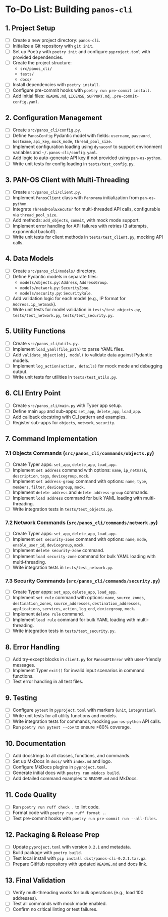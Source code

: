 # To-Do List: Building `panos-cli`

## 1. Project Setup

- [ ] Create a new project directory: `panos-cli`.
- [ ] Initialize a Git repository with `git init`.
- [ ] Set up Poetry with `poetry init` and configure `pyproject.toml` with provided dependencies.
- [ ] Create the project structure:
  - `src/panos_cli/`
  - `tests/`
  - `docs/`
- [ ] Install dependencies with `poetry install`.
- [ ] Configure pre-commit hooks with `poetry run pre-commit install`.
- [ ] Add initial files: `README.md`, `LICENSE`, `SUPPORT.md`, `.pre-commit-config.yaml`.

## 2. Configuration Management

- [ ] Create `src/panos_cli/config.py`.
- [ ] Define `PanosConfig` Pydantic model with fields: `username`, `password`, `hostname`, `api_key`, `mock_mode`, `thread_pool_size`.
- [ ] Implement configuration loading using `dynaconf` to support environment variables and `~/.panos-cli/config.yaml`.
- [ ] Add logic to auto-generate API key if not provided using `pan-os-python`.
- [ ] Write unit tests for config loading in `tests/test_config.py`.

## 3. PAN-OS Client with Multi-Threading

- [ ] Create `src/panos_cli/client.py`.
- [ ] Implement `PanosClient` class with `Panorama` initialization from `pan-os-python`.
- [ ] Integrate `ThreadPoolExecutor` for multi-threaded API calls, configurable via `thread_pool_size`.
- [ ] Add methods: `add_objects`, `commit`, with mock mode support.
- [ ] Implement error handling for API failures with retries (3 attempts, exponential backoff).
- [ ] Write unit tests for client methods in `tests/test_client.py`, mocking API calls.

## 4. Data Models

- [ ] Create `src/panos_cli/models/` directory.
- [ ] Define Pydantic models in separate files:
  - `models/objects.py`: `Address`, `AddressGroup`.
  - `models/network.py`: `SecurityZone`.
  - `models/security.py`: `SecurityRule`.
- [ ] Add validation logic for each model (e.g., IP format for `Address.ip_netmask`).
- [ ] Write unit tests for model validation in `tests/test_objects.py`, `tests/test_network.py`, `tests/test_security.py`.

## 5. Utility Functions

- [ ] Create `src/panos_cli/utils.py`.
- [ ] Implement `load_yaml(file_path)` to parse YAML files.
- [ ] Add `validate_object(obj, model)` to validate data against Pydantic models.
- [ ] Implement `log_action(action, details)` for mock mode and debugging output.
- [ ] Write unit tests for utilities in `tests/test_utils.py`.

## 6. CLI Entry Point

- [ ] Create `src/panos_cli/main.py` with Typer app setup.
- [ ] Define main `app` and sub-apps: `set_app`, `delete_app`, `load_app`.
- [ ] Add callback docstring with CLI pattern and examples.
- [ ] Register sub-apps for `objects`, `network`, `security`.

## 7. Command Implementation

### 7.1 Objects Commands (`src/panos_cli/commands/objects.py`)

- [ ] Create Typer apps: `set_app`, `delete_app`, `load_app`.
- [ ] Implement `set address` command with options: `name`, `ip_netmask`, `description`, `tags`, `devicegroup`, `mock`.
- [ ] Implement `set address-group` command with options: `name`, `type`, `members`, `filter`, `devicegroup`, `mock`.
- [ ] Implement `delete address` and `delete address-group` commands.
- [ ] Implement `load address` command for bulk YAML loading with multi-threading.
- [ ] Write integration tests in `tests/test_objects.py`.

### 7.2 Network Commands (`src/panos_cli/commands/network.py`)

- [ ] Create Typer apps: `set_app`, `delete_app`, `load_app`.
- [ ] Implement `set security-zone` command with options: `name`, `mode`, `enable_user_id`, `devicegroup`, `mock`.
- [ ] Implement `delete security-zone` command.
- [ ] Implement `load security-zone` command for bulk YAML loading with multi-threading.
- [ ] Write integration tests in `tests/test_network.py`.

### 7.3 Security Commands (`src/panos_cli/commands/security.py`)

- [ ] Create Typer apps: `set_app`, `delete_app`, `load_app`.
- [ ] Implement `set rule` command with options: `name`, `source_zones`, `destination_zones`, `source_addresses`, `destination_addresses`, `applications`, `services`, `action`, `log_end`, `devicegroup`, `mock`.
- [ ] Implement `delete rule` command.
- [ ] Implement `load rule` command for bulk YAML loading with multi-threading.
- [ ] Write integration tests in `tests/test_security.py`.

## 8. Error Handling

- [ ] Add try-except blocks in `client.py` for `PanosAPIError` with user-friendly messages.
- [ ] Implement Typer `exit()` for invalid input scenarios in command functions.
- [ ] Test error handling in all test files.

## 9. Testing

- [ ] Configure `pytest` in `pyproject.toml` with markers (`unit`, `integration`).
- [ ] Write unit tests for all utility functions and models.
- [ ] Write integration tests for commands, mocking `pan-os-python` API calls.
- [ ] Run `poetry run pytest --cov` to ensure >80% coverage.

## 10. Documentation

- [ ] Add docstrings to all classes, functions, and commands.
- [ ] Set up MkDocs in `docs/` with `index.md` and logo.
- [ ] Configure MkDocs plugins in `pyproject.toml`.
- [ ] Generate initial docs with `poetry run mkdocs build`.
- [ ] Add detailed command examples to `README.md` and MkDocs.

## 11. Code Quality

- [ ] Run `poetry run ruff check .` to lint code.
- [ ] Format code with `poetry run ruff format .`.
- [ ] Test pre-commit hooks with `poetry run pre-commit run --all-files`.

## 12. Packaging & Release Prep

- [ ] Update `pyproject.toml` with version `0.2.1` and metadata.
- [ ] Build package with `poetry build`.
- [ ] Test local install with `pip install dist/panos-cli-0.2.1.tar.gz`.
- [ ] Prepare GitHub repository with updated `README.md` and docs link.

## 13. Final Validation

- [ ] Verify multi-threading works for bulk operations (e.g., load 100 addresses).
- [ ] Test all commands with mock mode enabled.
- [ ] Confirm no critical linting or test failures.
